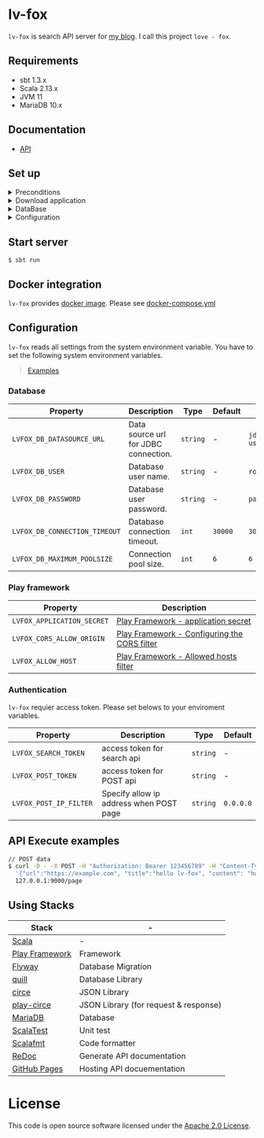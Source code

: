 # lv-fox

`lv-fox` is search API server for [my blog](https://yoshinorin.net/). I call this project `love - fox`.

## Requirements

* sbt 1.3.x
* Scala 2.13.x
* JVM 11
* MariaDB 10.x

## Documentation

* [API](https://yoshinorin.github.io/lv-fox/)

## Set up

<details>
  <summary>Preconditions</summary><br>

Prepare [requirements](#requirements) environment before setup.

</details>

<details>
  <summary>Download application</summary><br>

`git clone https://github.com/YoshinoriN/lv-fox.git`

</details>

<details>
  <summary>DataBase</summary><br>

Create a database schema. Also, schema name is anything will be fine.

```sql
CREATE DATABASE lvfox;
```

</details>

<details>

  <summary>Configuration</summary><br>

After done above procedure, [set system environment](#configuration) before start server.

</details>

## Start server

```
$ sbt run
```

## Docker integration

`lv-fox` provides [docker image](https://hub.docker.com/repository/docker/yoshinorin/docker-lvfox). Please see [docker-compose.yml](https://github.com/YoshinoriN/lv-fox/blob/master/docker/docker-compose.yml)

## Configuration

`lv-fox` reads all settings from the system environment variable. You have to set the following system environment variables.

> [Examples](https://github.com/YoshinoriN/lv-fox/blob/master/src-backend/scripts/devenv.sh)

### Database

|Property|Description|Type|Default|Example|
|---|---|---|---|---|
|`LVFOX_DB_DATASOURCE_URL`|Data source url for JDBC connection.|`string`|-|`jdbc:mariadb://127.0.0.1/lvfox?useUnicode=true&characterEncoding=utf8mb4`|
|`LVFOX_DB_USER`|Database user name.|`string`|-|`root`|
|`LVFOX_DB_PASSWORD`|Database user password.|`string`|-|`pass`|
|`LVFOX_DB_CONNECTION_TIMEOUT`|Database connection timeout.|`int`|`30000`|`30000`|
|`LVFOX_DB_MAXIMUM_POOLSIZE`|Connection pool size.|`int`|`6`|`6`|

### Play framework

|Property|Description|
|---|---|
|`LVFOX_APPLICATION_SECRET`|[Play Framework - application secret](https://www.playframework.com/documentation/2.8.x/Deploying#The-application-secret)|
|`LVFOX_CORS_ALLOW_ORIGIN`|[Play Framework - Configuring the CORS filter](https://www.playframework.com/documentation/2.8.x/CorsFilter#Configuring-the-CORS-filter)|
|`LVFOX_ALLOW_HOST `|[Play Framework - Allowed hosts filter](https://www.playframework.com/documentation/2.8.x/AllowedHostsFilter)|`string`|-|

### Authentication

`lv-fox` requier access token. Please set belows to your enviroment variables.

|Property|Description|Type|Default|
|---|---|---|---|
|`LVFOX_SEARCH_TOKEN `|access token for search api|`string`|-|
|`LVFOX_POST_TOKEN `|access token for POST api|`string`|-|
|`LVFOX_POST_IP_FILTER `|Specify allow ip address when POST page|`string`|`0.0.0.0`|

## API Execute examples

```sh
// POST data
$ curl -D - -X POST -H "Authorization: Bearer 123456789" -H "Content-Type: application/json" -d \
  '{"url":"https://example.com", "title":"hello lv-fox", "content": "hogehogehoge....", "publishedAt": 1580240624, "updatedAt": 1580249990 }' \
  127.0.0.1:9000/page
```

## Using Stacks

|Stack|-|
|---|---|
|[Scala](https://www.scala-lang.org/)|-|
|[Play Framework](https://www.playframework.com/)|Framework|
|[Flyway](https://flywaydb.org/)|Database Migration|
|[quill](https://getquill.io/)|Database Library|
|[circe](https://circe.github.io/circe/)|JSON Library|
|[play-circe](https://github.com/jilen/play-circe)|JSON Library (for request & response)|
|[MariaDB](https://mariadb.org/)|Database|
|[ScalaTest](http://www.scalatest.org/)|Unit test|
|[Scalafmt](https://scalameta.org/scalafmt/)|Code formatter|
|[ReDoc](https://github.com/Rebilly/ReDoc)|Generate API documentation |
|[GitHub Pages](https://pages.github.com/)|Hosting API docuementation|


# License

This code is open source software licensed under the [Apache 2.0 License](https://www.apache.org/licenses/LICENSE-2.0.html).
